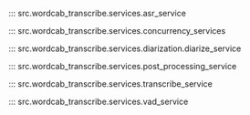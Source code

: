 ::: src.wordcab_transcribe.services.asr_service

::: src.wordcab_transcribe.services.concurrency_services

::: src.wordcab_transcribe.services.diarization.diarize_service

::: src.wordcab_transcribe.services.post_processing_service

::: src.wordcab_transcribe.services.transcribe_service

::: src.wordcab_transcribe.services.vad_service
